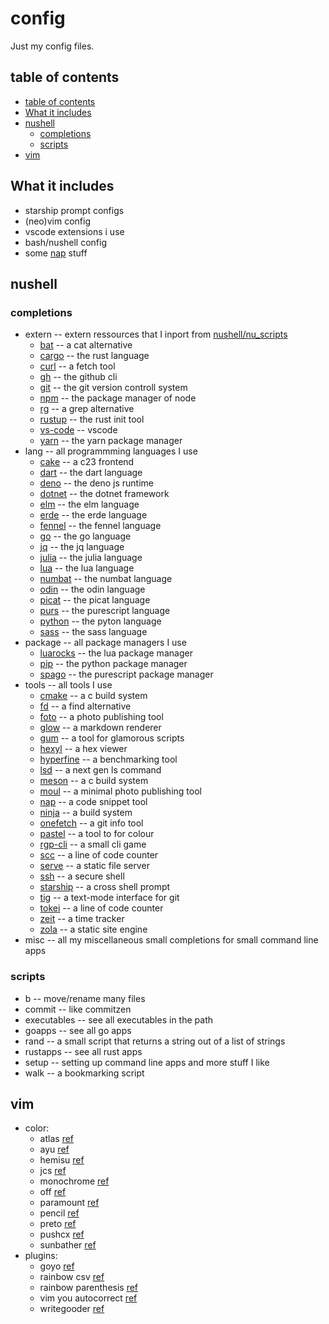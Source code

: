 # config

Just my config files.

## table of contents

- [table of contents](#table%20of%20contents)
- [What it includes](#what%20it%20includes)
- [nushell](#nushell)
  - [completions](#completions)
  - [scripts](#scripts)
- [vim](#vim)

## What it includes

- starship prompt configs
- (neo)vim config
- vscode extensions i use
- bash/nushell config
- some [nap](https://github.com/maaslalani/nap) stuff

## nushell

### completions

- extern -- extern ressources that I inport from [nushell/nu_scripts](https://github.com/nushell/nu_scripts)
  - [bat](https://github.com/sharkdp/bat) -- a cat alternative
  - [cargo](https://www.rust-lang.org) -- the rust language
  - [curl](https://curl.se) -- a fetch tool
  - [gh](https://cli.github.com) -- the github cli
  - [git](https://git-scm.com) -- the git version controll system
  - [npm](https://nodejs.org/en) -- the package manager of node
  - [rg](https://github.com/BurntSushi/ripgrep) -- a grep alternative
  - [rustup](https://www.rust-lang.org) -- the rust init tool
  - [vs-code](https://code.visualstudio.com) -- vscode
  - [yarn](https://yarnpkg.com) -- the yarn package manager
- lang -- all programmming languages I use
  - [cake](https://github.com/thradams/cake) -- a c23 frontend
  - [dart](https://dart.dev) -- the dart language
  - [deno](https://deno.com) -- the deno js runtime
  - [dotnet](https://dotnet.microsoft.com/en-us/) -- the dotnet framework
  - [elm](https://elm-lang.org) -- the elm language
  - [erde](https://github.com/erde-lang/erde) -- the erde language
  - [fennel](https://github.com/bakpakin/Fennel) -- the fennel language
  - [go](https://go.dev) -- the go language
  - [jq](https://jqlang.org) -- the jq language
  - [julia](https://julialang.org) -- the julia language
  - [lua](https://www.lua.org) -- the lua language
  - [numbat](https://numbat.dev) -- the numbat language
  - [odin](https://odin-lang.org) -- the odin language
  - [picat](https://picat-lang.org) -- the picat language
  - [purs](https://www.purescript.org) -- the purescript language
  - [python](https://www.python.org) -- the pyton language
  - [sass](https://sass-lang.com) -- the sass language
- package -- all package managers I use
  - [luarocks](https://luarocks.org) -- the lua package manager
  - [pip](https://pypi.org/project/pip/) -- the python package manager
  - [spago](https://github.com/purescript/spago) -- the purescript package manager
- tools -- all tools I use
  - [cmake](https://cmake.org) -- a c build system
  - [fd](https://github.com/sharkdp/fd) -- a find alternative
  - [foto](https://github.com/waynezhang/foto) -- a photo publishing tool
  - [glow](https://github.com/charmbracelet/glow) -- a markdown renderer
  - [gum](https://github.com/charmbracelet/gum) -- a tool for glamorous scripts
  - [hexyl](https://github.com/sharkdp/hexyl) -- a hex viewer
  - [hyperfine](https://github.com/sharkdp/hyperfine) -- a benchmarking tool
  - [lsd](https://github.com/lsd-rs/lsd) -- a next gen ls command
  - [meson](https://mesonbuild.com) -- a c build system
  - [moul](https://github.com/moul-co/moul) -- a minimal photo publishing tool
  - [nap](https://github.com/maaslalani/nap) -- a code snippet tool
  - [ninja](https://ninja-build.org) -- a build system
  - [onefetch](https://github.com/o2sh/onefetch) -- a git info tool
  - [pastel](https://github.com/sharkdp/pastel) -- a tool to for colour
  - [rgp-cli](https://github.com/facundoolano/rpg-cli) -- a small cli game
  - [scc](https://github.com/boyter/scc) -- a line of code counter
  - [serve](https://github.com/vercel/serve) -- a static file server
  - [ssh](https://www.openssh.com) -- a secure shell
  - [starship](https://starship.rs) -- a cross shell prompt
  - [tig](https://github.com/jonas/tig) -- a text-mode interface for git
  - [tokei](https://github.com/XAMPPRocky/tokei) -- a line of code counter
  - [zeit](https://github.com/mrusme/zeit) -- a time tracker
  - [zola](https://www.getzola.org) -- a static site engine
- misc -- all my miscellaneous small completions for small command line apps

### scripts

- b -- move/rename many files
- commit -- like commitzen
- executables -- see all executables in the path
- goapps -- see all go apps
- rand -- a small script that returns a string out of a list of strings
- rustapps -- see all rust apps
- setup -- setting up command line apps and more stuff I like
- walk -- a bookmarking script

## vim

- color:
  - atlas [ref](https://github.com/huyvohcmc/atlas.vim)
  - ayu [ref](https://github.com/ayu-theme/ayu-vim)
  - hemisu [ref](https://github.com/noahfrederick/vim-hemisu)
  - jcs [ref](https://github.com/jcs/dotfiles/blob/master/.vim/colors/jcs.vim)
  - monochrome [ref](https://github.com/fxn/vim-monochrome)
  - off [ref](https://github.com/pbrisbin/vim-colors-off)
  - paramount [ref](https://github.com/owickstrom/vim-colors-paramount)
  - pencil [ref](https://github.com/preservim/vim-colors-pencil)
  - preto [ref](https://github.com/ewilazarus/preto)
  - pushcx [ref](https://gist.github.com/pushcx/8f9fe335f7812a31b51d552b268e2cbc)
  - sunbather [ref](https://github.com/nikolvs/vim-sunbather)
- plugins:
  - goyo [ref](https://github.com/junegunn/goyo.vim)
  - rainbow csv [ref](https://github.com/mechatroner/rainbow_csv)
  - rainbow parenthesis [ref](https://github.com/junegunn/rainbow_parentheses.vim)
  - vim you autocorrect [ref](https://github.com/sedm0784/vim-you-autocorrect)
  - writegooder [ref](https://github.com/JKirchartz/writegooder.vim)
